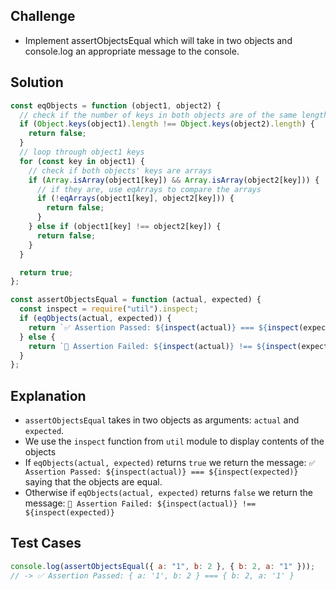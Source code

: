 ## Challenge

- Implement assertObjectsEqual which will take in two objects and console.log an appropriate message to the console.

## Solution

```javascript
const eqObjects = function (object1, object2) {
  // check if the number of keys in both objects are of the same length
  if (Object.keys(object1).length !== Object.keys(object2).length) {
    return false;
  }
  // loop through object1 keys
  for (const key in object1) {
    // check if both objects' keys are arrays
    if (Array.isArray(object1[key]) && Array.isArray(object2[key])) {
      // if they are, use eqArrays to compare the arrays
      if (!eqArrays(object1[key], object2[key])) {
        return false;
      }
    } else if (object1[key] !== object2[key]) {
      return false;
    }
  }

  return true;
};

const assertObjectsEqual = function (actual, expected) {
  const inspect = require("util").inspect;
  if (eqObjects(actual, expected)) {
    return `✅ Assertion Passed: ${inspect(actual)} === ${inspect(expected)}`;
  } else {
    return `🛑 Assertion Failed: ${inspect(actual)} !== ${inspect(expected)}`;
  }
};
```

## Explanation

- `assertObjectsEqual` takes in two objects as arguments: `actual` and `expected`.
- We use the `inspect` function from `util` module to display contents of the objects
- If `eqObjects(actual, expected)` returns `true` we return the message: `✅ Assertion Passed: ${inspect(actual)} === ${inspect(expected)}` saying that the objects are equal.
- Otherwise if `eqObjects(actual, expected)` returns `false` we return the message: `🛑 Assertion Failed: ${inspect(actual)} !== ${inspect(expected)}`

## Test Cases

```javascript
console.log(assertObjectsEqual({ a: "1", b: 2 }, { b: 2, a: "1" }));
// -> ✅ Assertion Passed: { a: '1', b: 2 } === { b: 2, a: '1' }
```
